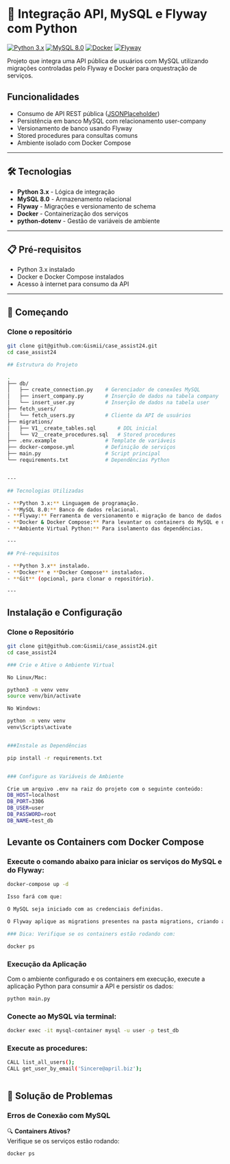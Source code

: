 # 🚀 Integração API, MySQL e Flyway com Python

[![Python 3.x](https://img.shields.io/badge/Python-3.x-blue.svg)](https://www.python.org/)
[![MySQL 8.0](https://img.shields.io/badge/MySQL-8.0-blue.svg)](https://www.mysql.com/)
[![Docker](https://img.shields.io/badge/Docker-Compose-blue.svg)](https://www.docker.com/)
[![Flyway](https://img.shields.io/badge/Flyway-Migrations-orange.svg)](https://flywaydb.org/)

Projeto que integra uma API pública de usuários com MySQL utilizando migrações controladas pelo Flyway e Docker para orquestração de serviços.

##  Funcionalidades

- Consumo de API REST pública ([JSONPlaceholder](https://jsonplaceholder.typicode.com/users))
- Persistência em banco MySQL com relacionamento user-company
- Versionamento de banco usando Flyway
- Stored procedures para consultas comuns
- Ambiente isolado com Docker Compose

---

## 🛠 Tecnologias

- **Python 3.x** - Lógica de integração
- **MySQL 8.0** - Armazenamento relacional
- **Flyway** - Migrações e versionamento de schema
- **Docker** - Containerização dos serviços
- **python-dotenv** - Gestão de variáveis de ambiente
---

## 📋 Pré-requisitos

- Python 3.x instalado
- Docker e Docker Compose instalados
- Acesso à internet para consumo da API

---

## 🚀 Começando

### Clone o repositório
```bash
git clone git@github.com:Gismii/case_assist24.git
cd case_assist24

## Estrutura do Projeto

.
├── db/
│   ├── create_connection.py    # Gerenciador de conexões MySQL
│   ├── insert_company.py       # Inserção de dados na tabela company
│   └── insert_user.py          # Inserção de dados na tabela user
├── fetch_users/
│   └── fetch_users.py          # Cliente da API de usuários
├── migrations/
│   ├── V1__create_tables.sql       # DDL inicial
│   └── V2__create_procedures.sql   # Stored procedures
├── .env.example                # Template de variáveis
├── docker-compose.yml          # Definição de serviços
├── main.py                     # Script principal
└── requirements.txt            # Dependências Python


---

## Tecnologias Utilizadas

- **Python 3.x:** Linguagem de programação.
- **MySQL 8.0:** Banco de dados relacional.
- **Flyway:** Ferramenta de versionamento e migração de banco de dados.
- **Docker & Docker Compose:** Para levantar os containers do MySQL e do Flyway.
- **Ambiente Virtual Python:** Para isolamento das dependências.

---

## Pré-requisitos

- **Python 3.x** instalado.
- **Docker** e **Docker Compose** instalados.
- **Git** (opcional, para clonar o repositório).

---
```

## Instalação e Configuração

### Clone o Repositório

```bash
git clone git@github.com:Gismii/case_assist24.git
cd case_assist24

### Crie e Ative o Ambiente Virtual

No Linux/Mac:

python3 -m venv venv
source venv/bin/activate

No Windows:

python -m venv venv
venv\Scripts\activate

```

```bash

###Instale as Dependências

pip install -r requirements.txt

```

```bash

### Configure as Variáveis de Ambiente

Crie um arquivo .env na raiz do projeto com o seguinte conteúdo:
DB_HOST=localhost
DB_PORT=3306
DB_USER=user
DB_PASSWORD=root
DB_NAME=test_db

```



## Levante os Containers com Docker Compose
### Execute o comando abaixo para iniciar os serviços do MySQL e do Flyway:

```bash
docker-compose up -d

Isso fará com que:

O MySQL seja iniciado com as credenciais definidas.

O Flyway aplique as migrations presentes na pasta migrations, criando as tabelas e as stored procedures.

```

```bash
### Dica: Verifique se os containers estão rodando com:

docker ps

```



### Execução da Aplicação
Com o ambiente configurado e os containers em execução, execute a aplicação Python para consumir a API e persistir os dados:

```bash
python main.py

```



### Conecte ao MySQL via terminal:
```bash
docker exec -it mysql-container mysql -u user -p test_db

```


### Execute as procedures:
```bash
CALL list_all_users();
CALL get_user_by_email('Sincere@april.biz');



```
## 🚨 Solução de Problemas

### Erros de Conexão com MySQL

🔍 **Containers Ativos?**  
Verifique se os serviços estão rodando:
```bash
docker ps